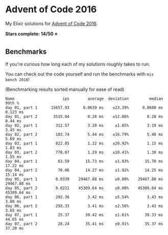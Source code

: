 # Advent of Code 2016

My Elixir solutions for [Advent of Code 2016](https://adventofcode.com/2016).

**Stars complete: 14/50 :star:**

## Benchmarks

If you're curious how long each of my solutions roughly takes to run.

You can check out the code yourself and run the benchmarks with `mix bench 2016`!

(Benchmarking results sorted manually for ease of read)

```
Name                     ips        average  deviation         median         99th %
day 01, part 1      15657.93      0.0639 ms    ±23.39%      0.0600 ms       0.123 ms
day 01, part 2       3515.84        0.28 ms    ±12.86%        0.28 ms        0.44 ms
day 02, part 1        312.57        3.20 ms     ±1.85%        3.19 ms        3.45 ms
day 02, part 2        183.74        5.44 ms    ±16.79%        5.40 ms        5.69 ms
day 03, part 1        822.85        1.22 ms    ±20.92%        1.15 ms        1.83 ms
day 03, part 2        778.07        1.29 ms    ±10.41%        1.30 ms        1.55 ms
day 04, part 1         63.59       15.73 ms     ±1.93%       15.70 ms       17.22 ms
day 04, part 2         70.06       14.27 ms     ±1.92%       14.25 ms       15.14 ms
day 05, part 1        0.0339    29467.88 ms     ±0.00%    29467.88 ms    29467.88 ms
day 05, part 2        0.0221    45309.64 ms     ±0.00%    45309.64 ms    45309.64 ms
day 06, part 1        292.36        3.42 ms     ±5.54%        3.43 ms        3.80 ms
day 06, part 2        293.33        3.41 ms     ±2.56%        3.43 ms        3.65 ms
day 07, part 1         25.37       39.42 ms     ±1.61%       39.33 ms       44.65 ms
day 07, part 2         28.24       35.41 ms     ±0.91%       35.37 ms       37.20 ms
```
